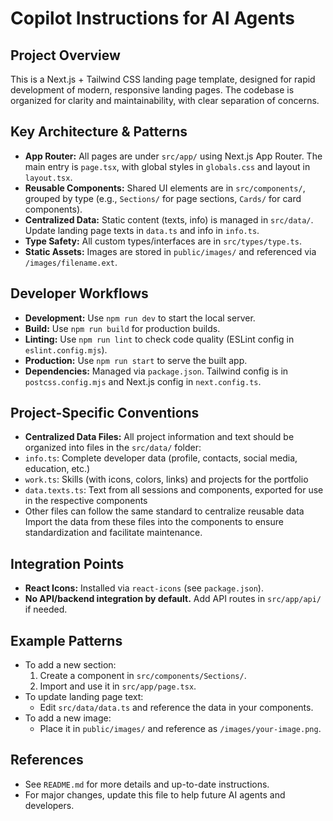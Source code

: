 # Copilot Instructions for AI Agents

## Project Overview
This is a Next.js + Tailwind CSS landing page template, designed for rapid development of modern, responsive landing pages. The codebase is organized for clarity and maintainability, with clear separation of concerns.

## Key Architecture & Patterns
- **App Router:** All pages are under `src/app/` using Next.js App Router. The main entry is `page.tsx`, with global styles in `globals.css` and layout in `layout.tsx`.
- **Reusable Components:** Shared UI elements are in `src/components/`, grouped by type (e.g., `Sections/` for page sections, `Cards/` for card components).
- **Centralized Data:** Static content (texts, info) is managed in `src/data/`. Update landing page texts in `data.ts` and info in `info.ts`.
- **Type Safety:** All custom types/interfaces are in `src/types/type.ts`.
- **Static Assets:** Images are stored in `public/images/` and referenced via `/images/filename.ext`.

## Developer Workflows
- **Development:** Use `npm run dev` to start the local server.
- **Build:** Use `npm run build` for production builds.
- **Linting:** Use `npm run lint` to check code quality (ESLint config in `eslint.config.mjs`).
- **Production:** Use `npm run start` to serve the built app.
- **Dependencies:** Managed via `package.json`. Tailwind config is in `postcss.config.mjs` and Next.js config in `next.config.ts`.

## Project-Specific Conventions

- **Centralized Data Files:** All project information and text should be organized into files in the `src/data/` folder:
- `info.ts`: Complete developer data (profile, contacts, social media, education, etc.)
- `work.ts`: Skills (with icons, colors, links) and projects for the portfolio
- `data.texts.ts`: Text from all sessions and components, exported for use in the respective components
- Other files can follow the same standard to centralize reusable data
Import the data from these files into the components to ensure standardization and facilitate maintenance.

## Integration Points
- **React Icons:** Installed via `react-icons` (see `package.json`).
- **No API/backend integration by default.** Add API routes in `src/app/api/` if needed.

## Example Patterns
- To add a new section:
  1. Create a component in `src/components/Sections/`.
  2. Import and use it in `src/app/page.tsx`.
- To update landing page text:
  - Edit `src/data/data.ts` and reference the data in your components.
- To add a new image:
  - Place it in `public/images/` and reference as `/images/your-image.png`.

## References
- See `README.md` for more details and up-to-date instructions.
- For major changes, update this file to help future AI agents and developers.
